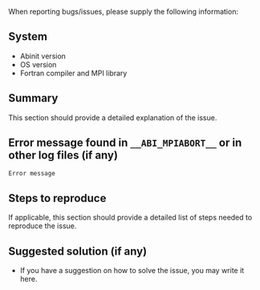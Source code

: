 When reporting bugs/issues, please supply the following information:

## System

  * Abinit version
  * OS version
  * Fortran compiler and MPI library

## Summary

This section should provide a detailed explanation of the issue.

## Error message found in `__ABI_MPIABORT__` or in other log files (if any)

```
Error message
```

## Steps to reproduce

If applicable, this section should provide a detailed list of steps needed to reproduce the issue.

## Suggested solution (if any)

* If you have a suggestion on how to solve the issue, you may write it here.